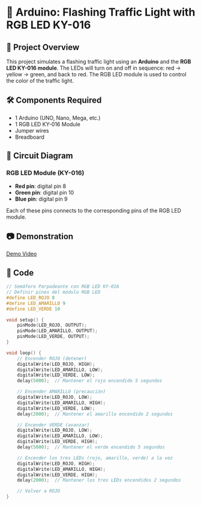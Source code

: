 # 🚦 Arduino: Flashing Traffic Light with RGB LED KY-016

## 📌 Project Overview

This project simulates a flashing traffic light using an **Arduino** and the **RGB LED KY-016 module**. The LEDs will turn on and off in sequence: red → yellow → green, and back to red. The RGB LED module is used to control the color of the traffic light.

## 🛠️ Components Required

- 1 Arduino (UNO, Nano, Mega, etc.)
- 1 RGB LED KY-016 Module
- Jumper wires
- Breadboard

## 🔗 Circuit Diagram

### RGB LED Module (KY-016)

- **Red pin**: digital pin 8
- **Green pin**: digital pin 10
- **Blue pin**: digital pin 9

Each of these pins connects to the corresponding pins of the RGB LED module.

## 📷 Demonstration  
[Demo Video](https://github.com/user-attachments/assets/9ebf5906-7f20-418a-9526-22202c94bb8a)

## 📝 Code

```cpp
// Semáforo Parpadeante con RGB LED KY-016
// Definir pines del módulo RGB LED
#define LED_ROJO 8
#define LED_AMARILLO 9
#define LED_VERDE 10

void setup() {
    pinMode(LED_ROJO, OUTPUT);
    pinMode(LED_AMARILLO, OUTPUT);
    pinMode(LED_VERDE, OUTPUT);
}

void loop() {
    // Encender ROJO (detener)
    digitalWrite(LED_ROJO, HIGH);
    digitalWrite(LED_AMARILLO, LOW);
    digitalWrite(LED_VERDE, LOW);
    delay(5000);  // Mantener el rojo encendido 5 segundos

    // Encender AMARILLO (precaución)
    digitalWrite(LED_ROJO, LOW);
    digitalWrite(LED_AMARILLO, HIGH);
    digitalWrite(LED_VERDE, LOW);
    delay(2000);  // Mantener el amarillo encendido 2 segundos

    // Encender VERDE (avanzar)
    digitalWrite(LED_ROJO, LOW);
    digitalWrite(LED_AMARILLO, LOW);
    digitalWrite(LED_VERDE, HIGH);
    delay(5000);  // Mantener el verde encendido 5 segundos

    // Encender los tres LEDs (rojo, amarillo, verde) a la vez
    digitalWrite(LED_ROJO, HIGH);
    digitalWrite(LED_AMARILLO, HIGH);
    digitalWrite(LED_VERDE, HIGH);
    delay(2000);  // Mantener los tres LEDs encendidos 2 segundos

    // Volver a ROJO
}
